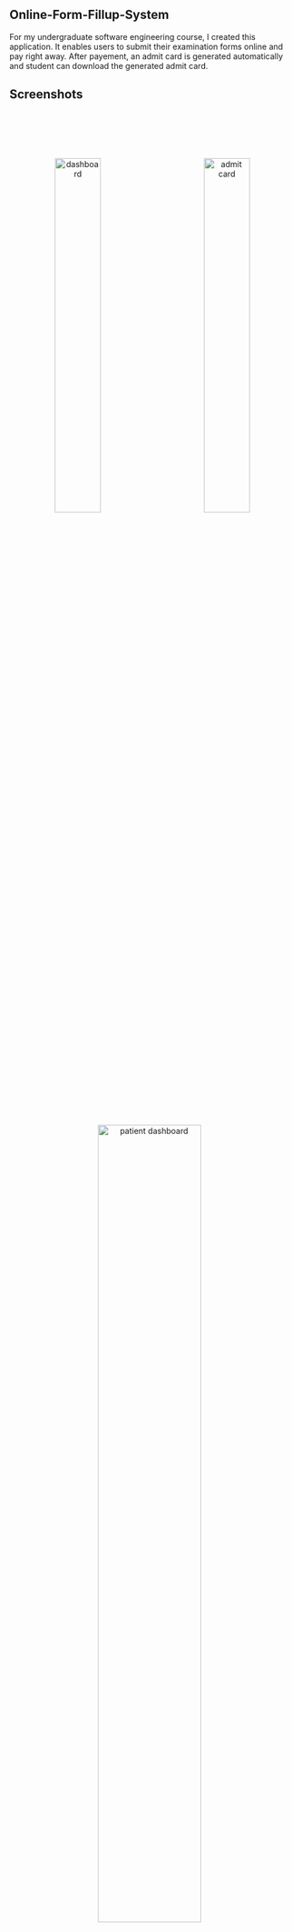 ## Online-Form-Fillup-System
For my undergraduate software engineering course, I created this application. It enables users to submit their examination forms online and pay right away. After payement, an admit card
is generated automatically and student can download the generated admit card.


## Screenshots

<br>
<br>
<br>
<br>

<p align="center" style="margin-bottom: 60px">
  <img src="https://i.ibb.co/TK18NTS/Whats-App-Image-2023-12-07-at-10-37-33-PM.jpg" alt="dashboard" style="width: 40%; margin-right: 2%;">&nbsp;&nbsp;&nbsp;&nbsp;&nbsp;&nbsp;&nbsp;&nbsp;&nbsp;&nbsp;&nbsp;&nbsp;
  <img src="https://i.ibb.co/CbK4VtG/Whats-App-Image-2023-12-07-at-10-37-30-PM.jpg" alt="admit card" style="width: 40%;">
</p>


<br>
<br>
<br>
<br>

<p align="center" style="margin-bottom: 60px">
  <img src="https://i.ibb.co/C99kDJ8/262025935-667784477934357-2632258170598957108-n.png" alt="patient dashboard" style="width: 60%; margin-right: 2%;">
  
</p>


<br>
<br>
<br>
<br>

<p align="center" style="margin-bottom: 60px">
  <img src="https://i.ibb.co/ByBkhgm/Whats-App-Image-2023-12-07-at-10-37-32-PM.jpg" alt="patient dashboard" style="width: 60%; margin-right: 2%;">
  
</p>


<br>
<br>
<br>
<br>

<p align="center" style="margin-bottom: 60px">
  <img src="https://i.ibb.co/0nML0NQ/Whats-App-Image-2023-12-07-at-10-37-32-PM-1.jpg" alt="login" style="width: 60%; margin-right: 2%;">
  
</p>


<br>
<br>
<br>
<br>

<p align="center" style="margin-bottom: 60px">
  <img src="https://i.ibb.co/z8mTbfG/Whats-App-Image-2023-12-07-at-10-37-34-PM.jpg" alt="login" style="width: 60%; margin-right: 2%;">
  
</p>
